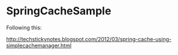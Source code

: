 # SpringCacheSample

Following this:

http://techstickynotes.blogspot.com/2012/03/spring-cache-using-simplecachemanager.html




